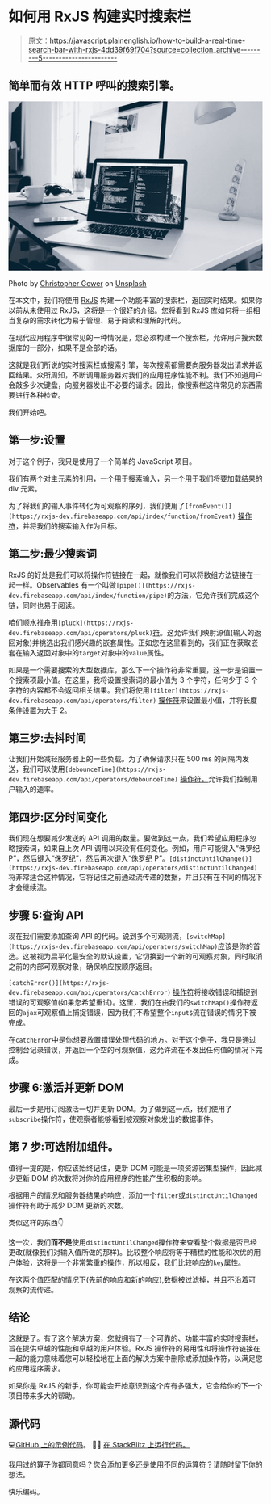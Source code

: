 # 如何用 RxJS 构建实时搜索栏

> 原文：<https://javascript.plainenglish.io/how-to-build-a-real-time-search-bar-with-rxjs-4dd39f69f704?source=collection_archive---------5----------------------->

## 简单而有效 HTTP 呼叫的搜索引擎。

![](img/fbdd79501ce32ecdc0af0f84aac682ab.png)

Photo by [Christopher Gower](https://unsplash.com/@cgower?utm_source=unsplash&utm_medium=referral&utm_content=creditCopyText) on [Unsplash](/s/photos/coding?utm_source=unsplash&utm_medium=referral&utm_content=creditCopyText)

在本文中，我们将使用 [RxJS](https://rxjs-dev.firebaseapp.com/) 构建一个功能丰富的搜索栏，返回实时结果。如果你以前从未使用过 RxJS，这将是一个很好的介绍。您将看到 RxJS 库如何将一组相当复杂的需求转化为易于管理、易于阅读和理解的代码。

在现代应用程序中很常见的一种情况是，您必须构建一个搜索栏，允许用户搜索数据库的一部分，如果不是全部的话。

这就是我们所说的实时搜索栏或搜索引擎，每次搜索都需要向服务器发出请求并返回结果。众所周知，不断调用服务器对我们的应用程序性能不利。我们不知道用户会敲多少次键盘，向服务器发出不必要的请求。因此，像搜索栏这样常见的东西需要进行各种检查。

我们开始吧。

## 第一步:设置

对于这个例子，我只是使用了一个简单的 JavaScript 项目。

我们有两个对主元素的引用，一个用于搜索输入，另一个用于我们将要加载结果的 div 元素。

为了将我们的输入事件转化为可观察的序列，我们使用了`[fromEvent()](https://rxjs-dev.firebaseapp.com/api/index/function/fromEvent)` [操作符](https://rxjs-dev.firebaseapp.com/api/index/function/fromEvent)，并将我们的搜索输入作为目标。

## 第二步:最少搜索词

RxJS 的好处是我们可以将操作符链接在一起，就像我们可以将数组方法链接在一起一样。Observables 有一个叫做`[pipe()](https://rxjs-dev.firebaseapp.com/api/index/function/pipe)`的方法，它允许我们完成这个链，同时也易于阅读。

咱们顺水推舟用`[pluck](https://rxjs-dev.firebaseapp.com/api/operators/pluck)`[符](https://rxjs-dev.firebaseapp.com/api/operators/pluck)。这允许我们映射源值(输入的返回对象)并挑选出我们感兴趣的嵌套属性。正如您在这里看到的，我们正在获取嵌套在输入返回对象中的`target`对象中的`value`属性。

如果是一个需要搜索的大型数据库，那么下一个操作符非常重要，这一步是设置一个搜索项最小值。在这里，我将设置搜索词的最小值为 3 个字符，任何少于 3 个字符的内容都不会返回相关结果。我们将使用`[filter](https://rxjs-dev.firebaseapp.com/api/operators/filter)` [操作符](https://rxjs-dev.firebaseapp.com/api/operators/filter)来设置最小值，并将长度条件设置为大于 2。

## 第三步:去抖时间

让我们开始减轻服务器上的一些负载。为了确保请求只在 500 ms 的间隔内发送，我们可以使用`[debounceTime](https://rxjs-dev.firebaseapp.com/api/operators/debounceTime)` [操作符，](https://rxjs-dev.firebaseapp.com/api/operators/debounceTime)允许我们控制用户输入的速率。

## 第四步:区分时间变化

我们现在想要减少发送的 API 调用的数量。要做到这一点，我们希望应用程序忽略搜索词，如果自上次 API 调用以来没有任何变化。例如，用户可能键入“侏罗纪 P”，然后键入“侏罗纪”，然后再次键入“侏罗纪 P”。`[distinctUntilChange()](https://rxjs-dev.firebaseapp.com/api/operators/distinctUntilChanged)` [](https://rxjs-dev.firebaseapp.com/api/operators/distinctUntilChanged)将非常适合这种情况，它将记住之前通过流传递的数据，并且只有在不同的情况下才会继续流。

## 步骤 5:查询 API

现在我们需要添加查询 API 的代码。说到多个可观测流，`[switchMap](https://rxjs-dev.firebaseapp.com/api/operators/switchMap)`应该是你的首选。这被视为扁平化最安全的默认设置，它切换到一个新的可观察对象，同时取消之前的内部可观察对象，确保响应按顺序返回。

`[catchError()](https://rxjs-dev.firebaseapp.com/api/operators/catchError)` [操作符](https://rxjs-dev.firebaseapp.com/api/operators/catchError)将接收错误和捕捉到错误的可观察值(如果您希望重试)。这里，我们在由我们的`switchMap()`操作符返回的`ajax`可观察值上捕捉错误，因为我们不希望整个`input$`流在错误的情况下被完成。

在`catchError`中是你想要放置错误处理代码的地方。对于这个例子，我只是通过控制台记录错误，并返回一个空的可观察值，这允许流在不发出任何值的情况下完成。

## 步骤 6:激活并更新 DOM

最后一步是用订阅激活一切并更新 DOM。为了做到这一点，我们使用了`subscribe`操作符，使观察者能够看到被观察对象发出的数据事件。

## 第 7 步:可选附加组件。

值得一提的是，你应该始终记住，更新 DOM 可能是一项资源密集型操作，因此减少更新 DOM 的次数将对你的应用程序的性能产生积极的影响。

根据用户的情况和服务器结果的响应，添加一个`filter`或`distinctUntilChanged`操作符有助于减少 DOM 更新的次数。

类似这样的东西👇

这一次，我们**而不是**使用`distinctUntilChanged`操作符来查看整个数据是否已经更改(就像我们对输入值所做的那样)。比较整个响应将等于糟糕的性能和次优的用户体验，这将是一个非常繁重的操作，所以相反，我们比较响应的`key`属性。

在这两个值匹配的情况下(先前的响应和新的响应),数据被过滤掉，并且不沿着可观察的流传递。

## 结论

这就是了。有了这个解决方案，您就拥有了一个可靠的、功能丰富的实时搜索栏，旨在提供卓越的性能和卓越的用户体验。RxJS 操作符的易用性和将操作符链接在一起的能力意味着您可以轻松地在上面的解决方案中删除或添加操作符，以满足您的应用程序需求。

如果你是 RxJS 的新手，你可能会开始意识到这个库有多强大，它会给你的下一个项目带来多大的帮助。

## 源代码

💻[GitHub 上的示例代码](https://github.com/MeganRook18/real-time-search-engine)。
🏃‍♀️ [在 StackBlitz 上运行代码。](https://stackblitz.com/edit/real-time-search-bar-rxjs)

我用过的算子你都同意吗？您会添加更多还是使用不同的运算符？请随时留下你的想法。

快乐编码。